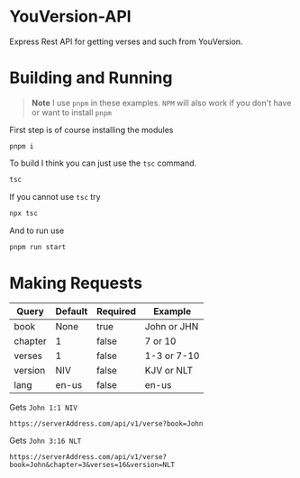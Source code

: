 # YouVersion-API

Express Rest API for getting verses and such from YouVersion.

# Building and Running

> **Note**
> I use `pnpm` in these examples. `NPM` will also work if you don't have or want to install `pnpm`

First step is of course installing the modules
```
pnpm i
```

To build I think you can just use the `tsc` command.
```bash
tsc
```

If you cannot use `tsc` try
```bash
npx tsc
```

And to run use
```bash
pnpm run start
```

# Making Requests

| Query   | Default | Required | Example     |
| ------- | ------- | -------- | ----------- |
| book    | None    | true     | John or JHN |
| chapter | 1       | false    | 7 or 10     |
| verses  | 1       | false    | 1-3 or 7-10 |
| version | NIV     | false    | KJV or NLT  |
| lang    | en-us   | false    | en-us       |

Gets `John 1:1 NIV`

```
https://serverAddress.com/api/v1/verse?book=John
```

Gets `John 3:16 NLT`

```
https://serverAddress.com/api/v1/verse?book=John&chapter=3&verses=16&version=NLT
```